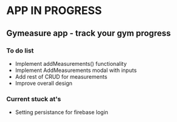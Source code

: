 # APP IN PROGRESS

## Gymeasure app - track your gym progress

### To do list
- Implement addMeasurements() functionality
- Implement AddMeasurements modal with inputs
- Add rest of CRUD for measurements
- Improve overall design

### Current stuck at's
- Setting persistance for firebase login